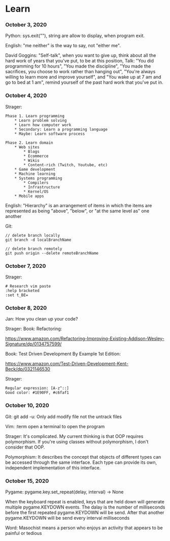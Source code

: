 # Learn

### October 3, 2020

Python: sys.exit(""), string are allow to display, when
program exit.

English: "me neither" is the way to say, not "either me".

David Goggins: "Self-talk", when you want to give up, think
about all the hard work of years that you've put, to be at this
position, Talk: "You did programming for 10 hours", "You
made the discipline", "You made the sacrifices, you choose
to work rather than hanging out", "You're always willing to
learn more and improve yourself", and "You wake up at 7 am and
go to bed at 1 am", remind yourself of the past hard work
that you've put in.

### October 4, 2020

Strager:

    Phase 1. Learn programming
        * Learn problem solving
        * Learn how computer work
        * Secondary: Learn a programming language
        * Maybe: Learn software process

    Phase 2. Learn domain
        * Web sites
            * Blogs
            * Ecommerce
            * Wikis
            * Content-rich (Twitch, Youtube, etc)
        * Game development
        * Machine learning
        * Systems programming
            * Compilers
            * Infrastructure
            * Kernel/OS
        * Mobile apps

English: "Hierarchy" is an arrangement of items in which the
items are represented as being "above", "below", or 
"at the same level as" one another

Git:

    // delete branch locally
    git branch -d localBranchName

    // delete branch remotely
    git push origin --delete remoteBranchName

### October 7, 2020
Strager:

    # Research vim paste
    :help bracketed  
    :set t_BE=

### October 8, 2020
Jan: How you clean up your code?  

Strager: Book: Refactoring:  

https://www.amazon.com/Refactoring-Improving-Existing-Addison-Wesley-Signature/dp/0134757599/  

Book: Test Driven Development By Example 1st Edition:  

https://www.amazon.com/Test-Driven-Development-Kent-Beck/dp/0321146530

Strager:  

    Regular expression: [A-z^::]
    Good color: #1E90FF, #c6faf1

### October 10, 2020
Git: git add -u: Only add modify file not the untrack files

Vim: :term open a terminal to open the program

Strager: It's complicated. My current thinking is that OOP
requires polymorphism. If you're using classes without
polymorphism, I don't consider that OOP.

Polymorphism: It describes the concept that objects of different types
can be accessed through the same interface. Each type can
provide its own, independent implementation of this interface.

### October 15, 2020
Pygame:
    pygame.key.set_repeat(delay, interval) -> None

When the keyboard repeat is enabled, keys that are held down
will generate multiple pygame.KEYDOWN events. The dalay is
the number of milliseconds before the first repeated
pygame.KEYDOWN will be send. After that another
pygame.KEYDOWN will be send every interval milliseconds

Word: Masochist means a person who enjoys an activity that
appears to be painful or tedious
